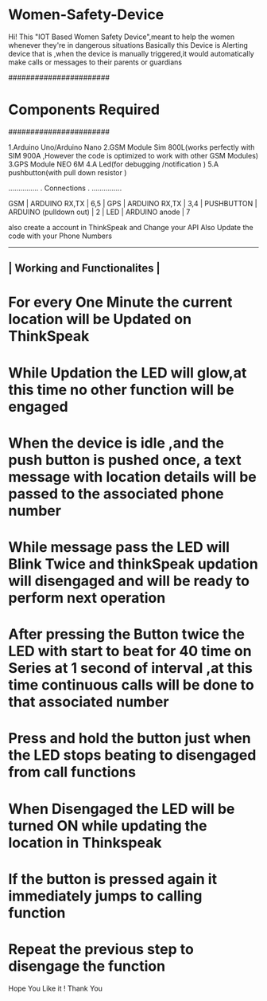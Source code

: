 # Women-Safety-Device

Hi! This "IOT Based Women Safety Device",meant to help the women whenever they're in dangerous situations
Basically this Device is Alerting device that is ,when the device is manually triggered,it would automatically make calls or messages to their parents or guardians


#######################
# Components Required #
#######################

1.Arduino Uno/Arduino Nano
2.GSM Module Sim 800L(works perfectly with SIM 900A ,However the code is optimized to work with other GSM Modules)
3.GPS Module NEO 6M
4.A Led(for debugging /notification )
5.A pushbutton(with pull down resistor )


...............
. Connections .
...............

GSM                |  ARDUINO
RX,TX              |  6,5
                   |
GPS                |  ARDUINO
RX,TX              |  3,4
                   |
PUSHBUTTON         |  ARDUINO
(pulldown out)     |  2
                   |
LED                |  ARDUINO
anode              |  7

also create a account in ThinkSpeak and Change your API 
Also Update the code with your Phone Numbers


------------------------------
| Working and Functionalites |
------------------------------

# For every One Minute the current location will be Updated on ThinkSpeak
# While Updation the LED will glow,at this time no other function will be engaged
# When the device is idle ,and the push button is pushed once, a text message with location details will be passed to the associated phone number
# While message pass the LED will Blink Twice and thinkSpeak updation will disengaged and will be ready to perform next operation
# After pressing the Button twice the LED with start to beat for 40 time on Series at 1 second of interval ,at this time continuous calls will be done to that associated number
# Press and hold the button just when the LED stops beating to disengaged from call functions
# When Disengaged the LED will be turned ON while updating the location in Thinkspeak
# If the button is pressed again it immediately jumps to calling function
# Repeat the previous step to disengage the function


Hope You Like it ! Thank You


